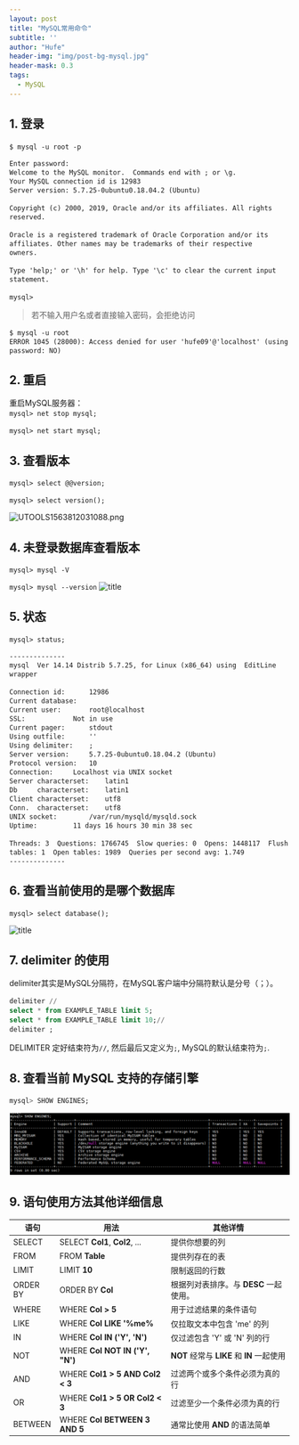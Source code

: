 ```yaml
---
layout: post
title: "MySQL常用命令"
subtitle: ''
author: "Hufe"
header-img: "img/post-bg-mysql.jpg"
header-mask: 0.3
tags:
  - MySQL
---
```


## 1. 登录
`$ mysql -u root -p`

```
Enter password: 
Welcome to the MySQL monitor.  Commands end with ; or \g.
Your MySQL connection id is 12983
Server version: 5.7.25-0ubuntu0.18.04.2 (Ubuntu)

Copyright (c) 2000, 2019, Oracle and/or its affiliates. All rights reserved.

Oracle is a registered trademark of Oracle Corporation and/or its
affiliates. Other names may be trademarks of their respective
owners.

Type 'help;' or '\h' for help. Type '\c' to clear the current input statement.

mysql> 

```
> 若不输入用户名或者直接输入密码，会拒绝访问


 ```
$ mysql -u root
ERROR 1045 (28000): Access denied for user 'hufe09'@'localhost' (using password: NO)
 ```

## 2. 重启
重启MySQL服务器：  
`mysql> net stop mysql;`  

`mysql> net start mysql;`   

## 3. 查看版本
`mysql> select @@version;`

`mysql> select version();`

![UTOOLS1563812031088.png](https://i.loli.net/2019/07/23/5d35e0bf5d3a733404.png)

## 4. 未登录数据库查看版本
`mysql> mysql -V`

`mysql> mysql --version`
![title](https://raw.githubusercontent.com/huifeng09/GitNote-Images/master/gitnote/2019/03/29/1553872340005-1553872340010.png)

## 5. 状态
 `mysql> status;`

```
--------------
mysql  Ver 14.14 Distrib 5.7.25, for Linux (x86_64) using  EditLine wrapper

Connection id:		12986
Current database:	
Current user:		root@localhost
SSL:			Not in use
Current pager:		stdout
Using outfile:		''
Using delimiter:	;
Server version:		5.7.25-0ubuntu0.18.04.2 (Ubuntu)
Protocol version:	10
Connection:		Localhost via UNIX socket
Server characterset:	latin1
Db     characterset:	latin1
Client characterset:	utf8
Conn.  characterset:	utf8
UNIX socket:		/var/run/mysqld/mysqld.sock
Uptime:			11 days 16 hours 30 min 38 sec

Threads: 3  Questions: 1766745  Slow queries: 0  Opens: 1448117  Flush tables: 1  Open tables: 1989  Queries per second avg: 1.749
--------------
```

## 6. 查看当前使用的是哪个数据库
`mysql> select database();`

![title](https://raw.githubusercontent.com/huifeng09/GitNote-Images/master/gitnote/2019/03/29/1553872678870-1553872678873.png)

## 7. delimiter 的使用
delimiter其实是MySQL分隔符，在MySQL客户端中分隔符默认是分号（；）。
``` sql
delimiter //
select * from EXAMPLE_TABLE limit 5;
select * from EXAMPLE_TABLE limit 10;//
delimiter ;
```
DELIMITER 定好结束符为`//`, 然后最后又定义为`;`, MySQL的默认结束符为`;`. 



## 8. 查看当前 MySQL 支持的存储引擎
``` sql 
mysql> SHOW ENGINES;
```

![image](https://raw.githubusercontent.com/hufe09/GitNote-Images/master/Picee/image.3hngcenhf6d.png)

## 9. **语句使用方法其他详细信息**

| **语句**   | **用法**                         | **其他详情**                               |
| ---------- | -------------------------------- | ------------------------------------------ |
| SELECT     | SELECT **Col1**, **Col2**,   ... | 提供你想要的列                             |
| FROM       | FROM **Table**                   | 提供列存在的表                             |
| LIMIT      | LIMIT **10**                     | 限制返回的行数                             |
| ORDER   BY | ORDER   BY **Col**               | 根据列对表排序。与 **DESC** 一起使用。     |
| WHERE      | WHERE **Col > 5**                | 用于过滤结果的条件语句                     |
| LIKE       | WHERE **Col LIKE '%me%**         | 仅拉取文本中包含   'me' 的列               |
| IN         | WHERE **Col IN ('Y', 'N')**      | 仅过滤包含   'Y' 或 'N' 列的行             |
| NOT        | WHERE **Col NOT IN ('Y', "N')**  | **NOT** 经常与 **LIKE** 和 **IN** 一起使用 |
| AND        | WHERE **Col1 > 5 AND Col2 < 3**  | 过滤两个或多个条件必须为真的行             |
| OR         | WHERE **Col1 > 5 OR Col2 < 3**   | 过滤至少一个条件必须为真的行               |
| BETWEEN    | WHERE **Col BETWEEN 3 AND 5**    | 通常比使用 **AND** 的语法简单              |